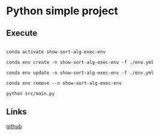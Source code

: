 # Python simple project

## Execute

```

conda activate show-sort-alg-exec-env

conda env create -n show-sort-alg-exec-env -f ./env.yml

conda env update -n show-sort-alg-exec-env -f ./env.yml

conda env remove --n show-sort-alg-exec-env

python src/main.py

```

## Links

[github](https://github.com/Diegoomal)